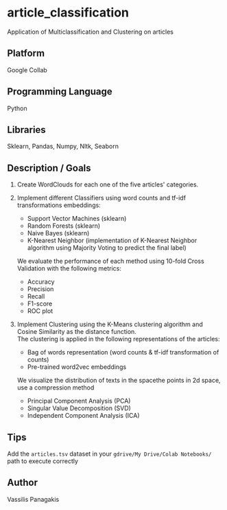 # article_classification
Application of Multiclassification and Clustering on articles

## Platform
Google Collab

## Programming Language
Python

## Libraries
Sklearn, Pandas, Numpy, Nltk, Seaborn

## Description / Goals 
1. Create WordClouds for each one of the five articles' categories.
2. Implement different Classifiers using word counts and tf-idf transformations embeddings:
   * Support Vector Machines (sklearn)
   * Random Forests (sklearn)
   * Naive Bayes (sklearn)
   * K-Nearest Neighbor (implementation of K-Nearest Neighbor algorithm using Majority Voting to predict the final label)
  
   We evaluate the performance of each method using 10-fold Cross Validation with the following metrics:
    * Accuracy
    * Precision  
    * Recall 
    * F1-score
    * ROC plot 
3. Implement Clustering using the K-Means clustering algorithm and Cosine Similarity as the distance function. <br> The clustering is applied in the following representations of the articles:
    * Bag of words representation (word counts & tf-idf transformation of counts)
    * Pre-trained word2vec embeddings 
    
    We visualize the distribution of texts in the spacethe points in 2d space, use a compression method
    * Principal Component Analysis (PCA) 
    * Singular Value Decomposition (SVD) 
    * Independent Component Analysis (ICA)

## Tips
Add the `articles.tsv` dataset in your `gdrive/My Drive/Colab Notebooks/` path to execute correctly

## Author
Vassilis Panagakis
